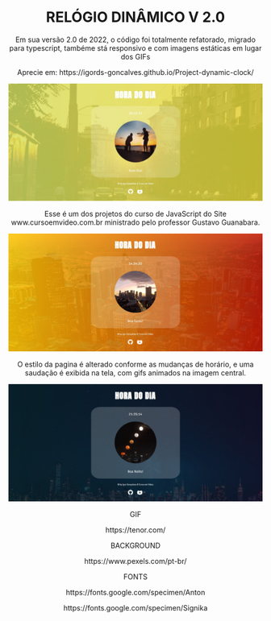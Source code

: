 <h1 align=center>  RELÓGIO DINÂMICO V 2.0 </h1>

<P align="center"> Em sua versão 2.0 de 2022, o código foi totalmente refatorado, migrado para typescript, tambéme stá responsivo e com imagens estáticas em lugar dos GIFs<p>


<p align=center> Aprecie em: https://igords-goncalves.github.io/Project-dynamic-clock/

![Morning](https://github.com/Igords-goncalves/Project-dynamic-clock/blob/main/src/assets/img/screenmorning.jpg)

<p align=center> Esse é um dos projetos do curso de JavaScript do Site www.cursoemvideo.com.br ministrado pelo professor Gustavo Guanabara.

![Afternoon](https://github.com/Igords-goncalves/Project-dynamic-clock/blob/main/src/assets/img/screenafternoon.jpg)

<p align=center> O estilo da pagina é alterado conforme as mudanças de horário, e uma saudação é exibida na tela, com gifs animados na imagem central. 

![Night](https://github.com/Igords-goncalves/Project-dynamic-clock/blob/main/src/assets/img/screennight.jpg)

<p align=center> GIF
<p align=center> https://tenor.com/

<p align=center> BACKGROUND 
<p align=center> https://www.pexels.com/pt-br/

<p align=center> FONTS
<p align=center> https://fonts.google.com/specimen/Anton
<p align=center> https://fonts.google.com/specimen/Signika
